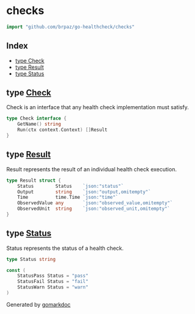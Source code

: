 <!-- Code generated by gomarkdoc. DO NOT EDIT -->

# checks

```go
import "github.com/brpaz/go-healthcheck/checks"
```

## Index

- [type Check](<#Check>)
- [type Result](<#Result>)
- [type Status](<#Status>)


<a name="Check"></a>
## type [Check](<https://github.com/brpaz/go-healthcheck/blob/master/checks/checks.go#L29-L32>)

Check is an interface that any health check implementation must satisfy.

```go
type Check interface {
    GetName() string
    Run(ctx context.Context) []Result
}
```

<a name="Result"></a>
## type [Result](<https://github.com/brpaz/go-healthcheck/blob/master/checks/checks.go#L18-L26>)

Result represents the result of an individual health check execution.

```go
type Result struct {
    Status        Status    `json:"status"`
    Output        string    `json:"output,omitempty"`
    Time          time.Time `json:"time"`
    ObservedValue any       `json:"observed_value,omitempty"`
    ObservedUnit  string    `json:"observed_unit,omitempty"`
}
```

<a name="Status"></a>
## type [Status](<https://github.com/brpaz/go-healthcheck/blob/master/checks/checks.go#L9>)

Status represents the status of a health check.

```go
type Status string
```

<a name="StatusPass"></a>

```go
const (
    StatusPass Status = "pass"
    StatusFail Status = "fail"
    StatusWarn Status = "warn"
)
```

Generated by [gomarkdoc](<https://github.com/princjef/gomarkdoc>)
